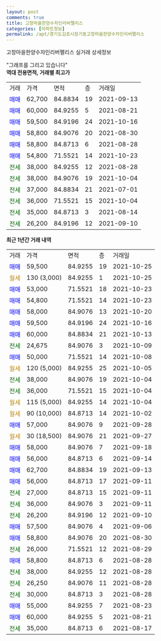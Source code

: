 ```yaml
---
layout: post
comments: true
title: 고창마을한양수자인리버팰리스
categories: [아파트정보]
permalink: /apt/경기도김포시장기동고창마을한양수자인리버팰리스
---
```


고창마을한양수자인리버팰리스 실거래 상세정보

<script type="text/javascript">
  google.charts.load('current', {'packages':['line', 'corechart']});
  google.charts.setOnLoadCallback(drawChart);

  function drawChart() {
    var data = new google.visualization.DataTable();
    data.addColumn('date', '거래일');
    data.addColumn('number', "매매");
    data.addColumn('number', "전세");
    data.addColumn('number', "전매");

    data.addRows([[new Date(Date.parse("2021-10-25")), 59500, null, null], [new Date(Date.parse("2021-10-25")), null, null, null], [new Date(Date.parse("2021-10-23")), 53000, null, null], [new Date(Date.parse("2021-10-23")), 54800, null, null], [new Date(Date.parse("2021-10-20")), 58000, null, null], [new Date(Date.parse("2021-10-16")), 59500, null, null], [new Date(Date.parse("2021-10-13")), 60000, null, null], [new Date(Date.parse("2021-10-09")), null, 24675, null], [new Date(Date.parse("2021-10-08")), 50000, null, null], [new Date(Date.parse("2021-10-05")), null, null, null], [new Date(Date.parse("2021-10-04")), null, 38000, null], [new Date(Date.parse("2021-10-04")), null, 36000, null], [new Date(Date.parse("2021-10-04")), null, null, null], [new Date(Date.parse("2021-10-02")), null, null, null], [new Date(Date.parse("2021-09-28")), 57000, null, null], [new Date(Date.parse("2021-09-27")), null, null, null], [new Date(Date.parse("2021-09-18")), 58000, null, null], [new Date(Date.parse("2021-09-14")), 56000, null, null], [new Date(Date.parse("2021-09-13")), 62700, null, null], [new Date(Date.parse("2021-09-11")), 56000, null, null], [new Date(Date.parse("2021-09-11")), null, 27000, null], [new Date(Date.parse("2021-09-11")), null, 36000, null], [new Date(Date.parse("2021-09-10")), null, 26200, null], [new Date(Date.parse("2021-09-06")), 57500, null, null], [new Date(Date.parse("2021-08-30")), 58800, null, null], [new Date(Date.parse("2021-08-29")), null, 26000, null], [new Date(Date.parse("2021-08-28")), 58800, null, null], [new Date(Date.parse("2021-08-28")), null, 38000, null], [new Date(Date.parse("2021-08-28")), null, 26250, null], [new Date(Date.parse("2021-08-28")), null, 30000, null], [new Date(Date.parse("2021-08-23")), 55000, null, null], [new Date(Date.parse("2021-08-21")), 60000, null, null], [new Date(Date.parse("2021-08-17")), null, 35000, null]]);

    var options = {
      hAxis: {
        format: 'yyyy/MM/dd'
      },    
      lineWidth: 0,
      pointsVisible: true,    
      title: '최근 1년간 유형별 실거래가 분포',
      legend: { position: 'bottom' }
    };

    var formatter = new google.visualization.NumberFormat({pattern:'###,###'} );
    formatter.format(data, 1);
    formatter.format(data, 2);
    
    setTimeout(function() {
        var chart = new google.visualization.LineChart(document.getElementById('columnchart_material'));
        chart.draw(data, (options));
        document.getElementById('loading').style.display = 'none';
    }, 200);
  }
</script>


<div id="loading" style="z-index:20; display: block; margin-left: 0px">"그래프를 그리고 있습니다"</div>
<div id="columnchart_material" style="width: 95%; margin-left: 0px; display: block"></div>
<!-- contents start -->
<b>역대 전용면적, 거래별 최고가</b>
<table class="sortable">
    <tr>
      <td>거래</td>
      <td>가격</td>
      <td>면적</td>
      <td>층</td>
      <td>거래일</td>
    </tr>
        <tr>
          <td><a style="color: blue">매매</a></td>
          <td>62,700</td>
          <td>84.8834</td>
          <td>19</td>
          <td>2021-09-13</td>
        </tr>            <tr>
          <td><a style="color: blue">매매</a></td>
          <td>60,000</td>
          <td>84.9255</td>
          <td>5</td>
          <td>2021-08-21</td>
        </tr>            <tr>
          <td><a style="color: blue">매매</a></td>
          <td>59,500</td>
          <td>84.9196</td>
          <td>24</td>
          <td>2021-10-16</td>
        </tr>            <tr>
          <td><a style="color: blue">매매</a></td>
          <td>58,800</td>
          <td>84.9076</td>
          <td>20</td>
          <td>2021-08-30</td>
        </tr>            <tr>
          <td><a style="color: blue">매매</a></td>
          <td>58,800</td>
          <td>84.8713</td>
          <td>6</td>
          <td>2021-08-28</td>
        </tr>            <tr>
          <td><a style="color: blue">매매</a></td>
          <td>54,800</td>
          <td>71.5521</td>
          <td>14</td>
          <td>2021-10-23</td>
        </tr>        
        <tr>
              <td><a style="color: darkgreen">전세</a></td>
              <td>38,000</td>
              <td>84.9255</td>
              <td>12</td>
              <td>2021-08-28</td>
            </tr>            <tr>
              <td><a style="color: darkgreen">전세</a></td>
              <td>38,000</td>
              <td>84.9076</td>
              <td>19</td>
              <td>2021-10-04</td>
            </tr>            <tr>
              <td><a style="color: darkgreen">전세</a></td>
              <td>37,000</td>
              <td>84.8834</td>
              <td>21</td>
              <td>2021-07-01</td>
            </tr>            <tr>
              <td><a style="color: darkgreen">전세</a></td>
              <td>36,000</td>
              <td>71.5521</td>
              <td>15</td>
              <td>2021-10-04</td>
            </tr>            <tr>
              <td><a style="color: darkgreen">전세</a></td>
              <td>35,000</td>
              <td>84.8713</td>
              <td>3</td>
              <td>2021-08-14</td>
            </tr>            <tr>
              <td><a style="color: darkgreen">전세</a></td>
              <td>26,200</td>
              <td>84.9196</td>
              <td>12</td>
              <td>2021-09-10</td>
            </tr>        
    
</table>

<b>최근 1년간 거래 내역</b>

<table class="sortable">
    <tr>
      <td>거래</td>
      <td>가격</td>
      <td>면적</td>
      <td>층</td>
      <td>거래일</td>
    </tr>
    <tr>
      <td><a style="color: blue">매매</a></td>
      <td>59,500</td>
      <td>84.9255</td>
      <td>19</td>
      <td>2021-10-25</td>
    </tr>          <tr>
      <td><a style="color: darkgoldenrod">월세</a></td>
      <td>130 (3,000)</td>
      <td>84.9255</td>
      <td>1</td>
      <td>2021-10-25</td>
    </tr>          <tr>
      <td><a style="color: blue">매매</a></td>
      <td>53,000</td>
      <td>71.5521</td>
      <td>18</td>
      <td>2021-10-23</td>
    </tr>          <tr>
      <td><a style="color: blue">매매</a></td>
      <td>54,800</td>
      <td>71.5521</td>
      <td>14</td>
      <td>2021-10-23</td>
    </tr>          <tr>
      <td><a style="color: blue">매매</a></td>
      <td>58,000</td>
      <td>84.9076</td>
      <td>13</td>
      <td>2021-10-20</td>
    </tr>          <tr>
      <td><a style="color: blue">매매</a></td>
      <td>59,500</td>
      <td>84.9196</td>
      <td>24</td>
      <td>2021-10-16</td>
    </tr>          <tr>
      <td><a style="color: blue">매매</a></td>
      <td>60,000</td>
      <td>84.8834</td>
      <td>21</td>
      <td>2021-10-13</td>
    </tr>          <tr>
      <td><a style="color: darkgreen">전세</a></td>
      <td>24,675</td>
      <td>84.9076</td>
      <td>3</td>
      <td>2021-10-09</td>
    </tr>          <tr>
      <td><a style="color: blue">매매</a></td>
      <td>50,000</td>
      <td>71.5521</td>
      <td>14</td>
      <td>2021-10-08</td>
    </tr>          <tr>
      <td><a style="color: darkgoldenrod">월세</a></td>
      <td>120 (5,000)</td>
      <td>84.9255</td>
      <td>25</td>
      <td>2021-10-05</td>
    </tr>          <tr>
      <td><a style="color: darkgreen">전세</a></td>
      <td>38,000</td>
      <td>84.9076</td>
      <td>19</td>
      <td>2021-10-04</td>
    </tr>          <tr>
      <td><a style="color: darkgreen">전세</a></td>
      <td>36,000</td>
      <td>71.5521</td>
      <td>15</td>
      <td>2021-10-04</td>
    </tr>          <tr>
      <td><a style="color: darkgoldenrod">월세</a></td>
      <td>115 (5,000)</td>
      <td>84.9255</td>
      <td>14</td>
      <td>2021-10-04</td>
    </tr>          <tr>
      <td><a style="color: darkgoldenrod">월세</a></td>
      <td>90 (10,000)</td>
      <td>84.8713</td>
      <td>14</td>
      <td>2021-10-02</td>
    </tr>          <tr>
      <td><a style="color: blue">매매</a></td>
      <td>57,000</td>
      <td>84.9076</td>
      <td>9</td>
      <td>2021-09-28</td>
    </tr>          <tr>
      <td><a style="color: darkgoldenrod">월세</a></td>
      <td>30 (18,500)</td>
      <td>84.9076</td>
      <td>21</td>
      <td>2021-09-27</td>
    </tr>          <tr>
      <td><a style="color: blue">매매</a></td>
      <td>58,000</td>
      <td>84.9076</td>
      <td>7</td>
      <td>2021-09-18</td>
    </tr>          <tr>
      <td><a style="color: blue">매매</a></td>
      <td>56,000</td>
      <td>84.8713</td>
      <td>6</td>
      <td>2021-09-14</td>
    </tr>          <tr>
      <td><a style="color: blue">매매</a></td>
      <td>62,700</td>
      <td>84.8834</td>
      <td>19</td>
      <td>2021-09-13</td>
    </tr>          <tr>
      <td><a style="color: blue">매매</a></td>
      <td>56,000</td>
      <td>84.8713</td>
      <td>17</td>
      <td>2021-09-11</td>
    </tr>          <tr>
      <td><a style="color: darkgreen">전세</a></td>
      <td>27,000</td>
      <td>84.8713</td>
      <td>15</td>
      <td>2021-09-11</td>
    </tr>          <tr>
      <td><a style="color: darkgreen">전세</a></td>
      <td>36,000</td>
      <td>84.9076</td>
      <td>3</td>
      <td>2021-09-11</td>
    </tr>          <tr>
      <td><a style="color: darkgreen">전세</a></td>
      <td>26,200</td>
      <td>84.9196</td>
      <td>12</td>
      <td>2021-09-10</td>
    </tr>          <tr>
      <td><a style="color: blue">매매</a></td>
      <td>57,500</td>
      <td>84.9076</td>
      <td>4</td>
      <td>2021-09-06</td>
    </tr>          <tr>
      <td><a style="color: blue">매매</a></td>
      <td>58,800</td>
      <td>84.9076</td>
      <td>20</td>
      <td>2021-08-30</td>
    </tr>          <tr>
      <td><a style="color: darkgreen">전세</a></td>
      <td>26,000</td>
      <td>71.5521</td>
      <td>12</td>
      <td>2021-08-29</td>
    </tr>          <tr>
      <td><a style="color: blue">매매</a></td>
      <td>58,800</td>
      <td>84.8713</td>
      <td>6</td>
      <td>2021-08-28</td>
    </tr>          <tr>
      <td><a style="color: darkgreen">전세</a></td>
      <td>38,000</td>
      <td>84.9255</td>
      <td>12</td>
      <td>2021-08-28</td>
    </tr>          <tr>
      <td><a style="color: darkgreen">전세</a></td>
      <td>26,250</td>
      <td>84.9076</td>
      <td>11</td>
      <td>2021-08-28</td>
    </tr>          <tr>
      <td><a style="color: darkgreen">전세</a></td>
      <td>30,000</td>
      <td>84.8713</td>
      <td>3</td>
      <td>2021-08-28</td>
    </tr>          <tr>
      <td><a style="color: blue">매매</a></td>
      <td>55,000</td>
      <td>84.9255</td>
      <td>7</td>
      <td>2021-08-23</td>
    </tr>          <tr>
      <td><a style="color: blue">매매</a></td>
      <td>60,000</td>
      <td>84.9255</td>
      <td>5</td>
      <td>2021-08-21</td>
    </tr>          <tr>
      <td><a style="color: darkgreen">전세</a></td>
      <td>35,000</td>
      <td>84.8713</td>
      <td>6</td>
      <td>2021-08-17</td>
    </tr>      </table>
<!-- contents end -->    

